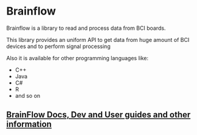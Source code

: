 # Brainflow

Brainflow is a library to read and process data from BCI boards.

This library provides an uniform API to get data from huge amount of BCI devices and to perform signal processing

Also it is available for other programming languages like:

* C++
* Java
* C#
* R
* and so on

## [BrainFlow Docs, Dev and User guides and other information](https://brainflow.readthedocs.io/en/latest/index.html)
